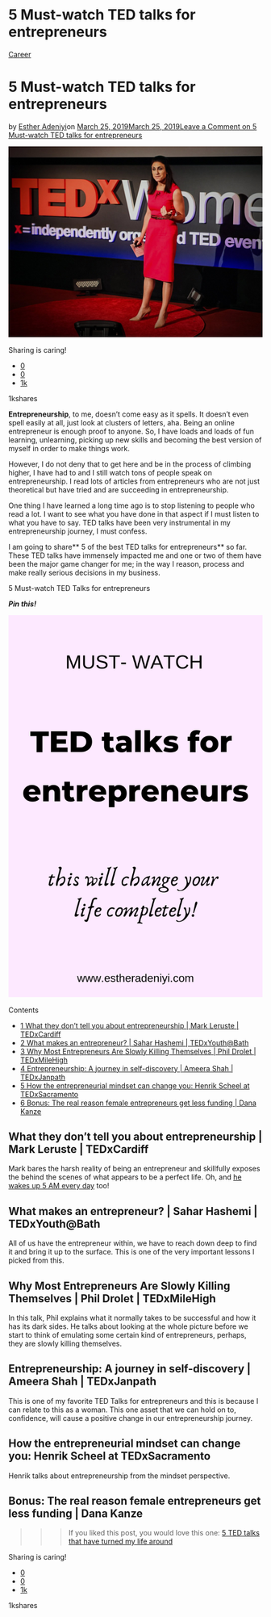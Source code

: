 # 5 Must-watch TED talks for entrepreneurs

[Career](https://estheradeniyi.com/category/career/)
# 5 Must-watch TED talks for entrepreneurs

by [Esther Adeniyi](https://estheradeniyi.com/author/esther-adeniyi/)on [March 25, 2019March 25, 2019](https://estheradeniyi.com/ted-talks-for-entrepreneurs/)[Leave a Comment on 5 Must-watch TED talks for entrepreneurs](https://estheradeniyi.com/ted-talks-for-entrepreneurs/#respond)

![](images\Must-see-ted-talks-for-entrepreneurs.jpg)

Sharing is caring!

- [0](https://www.facebook.com/sharer/sharer.php?u=https%3A%2F%2Festheradeniyi.com%2Fted-talks-for-entrepreneurs%2F&amp;t=5%20Must-watch%20TED%20talks%20for%20entrepreneurs)
- [0](https://twitter.com/intent/tweet?text=5%20Must-watch%20TED%20talks%20for%20entrepreneurs&amp;url=https%3A%2F%2Festheradeniyi.com%2Fted-talks-for-entrepreneurs%2F)
- [1k](#)

1kshares

**Entrepreneurship**, to me, doesn&#x2019;t come easy as it spells. It doesn&#x2019;t even spell easily at all, just look at clusters of letters, aha. Being an online entrepreneur is enough proof to anyone. So, I have loads and loads of fun learning, unlearning, picking up new skills and becoming the best version of myself in order to make things work.

However, I do not deny that to get here and be in the process of climbing higher, I have had to and I still watch tons of people speak on entrepreneurship. I read lots of articles from entrepreneurs who are not just theoretical but have tried and are succeeding in entrepreneurship.

One thing I have learned a long time ago is to stop listening to people who read a lot. I want to see what you have done in that aspect if I must listen to what you have to say. TED talks have been very instrumental in my entrepreneurship journey, I must confess.

I am going to share** 5 of the best TED talks for entrepreneurs** so far. These TED talks have immensely impacted me and one or two of them have been the major game changer for me; in the way I reason, process and make really serious decisions in my business.

5 Must-watch TED Talks for entrepreneurs

***Pin this!***

![TED talks for entrepreneurs](images\TED-talks-for-entrepreneurs.png)

Contents

- [1 What they don&#x2019;t tell you about entrepreneurship | Mark Leruste | TEDxCardiff](#What_they_don8217t_tell_you_about_entrepreneurship_Mark_Leruste_TEDxCardiff)
- [2 What makes an entrepreneur? | Sahar Hashemi | TEDxYouth@Bath](#What_makes_an_entrepreneur_Sahar_Hashemi_TEDxYouthBath)
- [3 Why Most Entrepreneurs Are Slowly Killing Themselves | Phil Drolet | TEDxMileHigh](#Why_Most_Entrepreneurs_Are_Slowly_Killing_Themselves_Phil_Drolet_TEDxMileHigh)
- [4 Entrepreneurship: A journey in self-discovery | Ameera Shah | TEDxJanpath](#Entrepreneurship_A_journey_in_self-discovery_Ameera_Shah_TEDxJanpath)
- [5 How the entrepreneurial mindset can change you: Henrik Scheel at TEDxSacramento](#How_the_entrepreneurial_mindset_can_change_you_Henrik_Scheel_at_TEDxSacramento)
- [6 Bonus: The real reason female entrepreneurs get less funding | Dana Kanze](#Bonus_The_real_reason_female_entrepreneurs_get_less_funding_Dana_Kanze)

## **What they don&#x2019;t tell you about entrepreneurship | Mark Leruste | TEDxCardiff**

Mark bares the harsh reality of being an entrepreneur and skillfully exposes the behind the scenes of what appears to be a perfect life. Oh, and [he wakes up 5 AM every day](https://estheradeniyi.com/waking-up-at-5-am-literally-changed-my-life/) too!

## **What makes an entrepreneur? | Sahar Hashemi | TEDxYouth@Bath**

All of us have the entrepreneur within, we have to reach down deep to find it and bring it up to the surface. This is one of the very important lessons I picked from this.

## **Why Most Entrepreneurs Are Slowly Killing Themselves | Phil Drolet | TEDxMileHigh**

In this talk, Phil explains what it normally takes to be successful and how it has its dark sides. He talks about looking at the whole picture before we start to think of emulating some certain kind of entrepreneurs, perhaps, they are slowly killing themselves.

## **Entrepreneurship: A journey in self-discovery | Ameera Shah | TEDxJanpath**

This is one of my favorite TED Talks for entrepreneurs and this is because I can relate to this as a woman. This one asset that we can hold on to, confidence, will cause a positive change in our entrepreneurship journey.

## **How the entrepreneurial mindset can change you: Henrik Scheel at TEDxSacramento**

Henrik talks about entrepreneurship from the mindset perspective.

## Bonus: The real reason female entrepreneurs get less funding | Dana Kanze

>>>If you liked this post, you would love this one: [5 TED talks that have turned my life around](https://estheradeniyi.com/5-ted-talks-that-have-literally-turned-my-life-around/)

Sharing is caring!

- [0](https://www.facebook.com/sharer/sharer.php?u=https%3A%2F%2Festheradeniyi.com%2Fted-talks-for-entrepreneurs%2F&amp;t=5%20Must-watch%20TED%20talks%20for%20entrepreneurs)
- [0](https://twitter.com/intent/tweet?text=5%20Must-watch%20TED%20talks%20for%20entrepreneurs&amp;url=https%3A%2F%2Festheradeniyi.com%2Fted-talks-for-entrepreneurs%2F)
- [1k](#)

1kshares